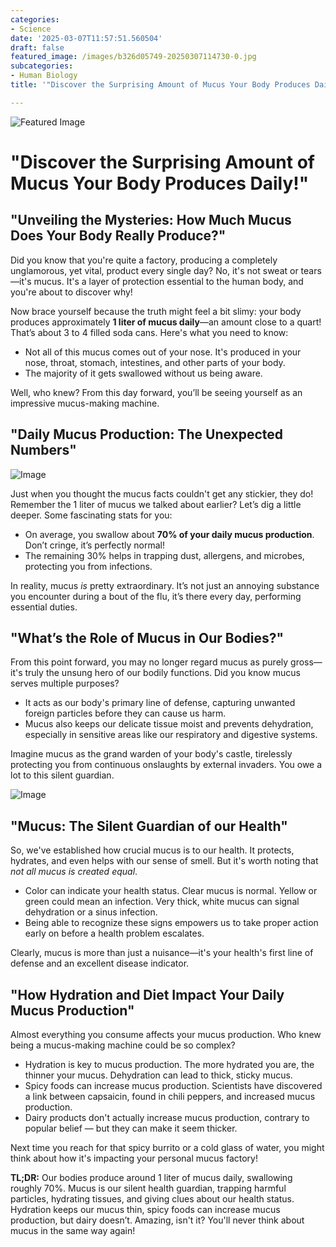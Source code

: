 ```yaml
---
categories:
- Science
date: '2025-03-07T11:57:51.560504'
draft: false
featured_image: /images/b326d05749-20250307114730-0.jpg
subcategories:
- Human Biology
title: '"Discover the Surprising Amount of Mucus Your Body Produces Daily!"'

---
```


![Featured Image](/images/b326d05749-20250307114730-0.jpg)
# "Discover the Surprising Amount of Mucus Your Body Produces Daily!"

## "Unveiling the Mysteries: How Much Mucus Does Your Body Really Produce?"

Did you know that you're quite a factory, producing a completely unglamorous, yet vital, product every single day? No, it's not sweat or tears—it's mucus. It's a layer of protection essential to the human body, and you're about to discover why!

Now brace yourself because the truth might feel a bit slimy: your body produces approximately **1 liter of mucus daily**—an amount close to a quart! That’s about 3 to 4 filled soda cans. Here's what you need to know:

- Not all of this mucus comes out of your nose. It's produced in your nose, throat, stomach, intestines, and other parts of your body.
- The majority of it gets swallowed without us being aware.

Well, who knew? From this day forward, you’ll be seeing yourself as an impressive mucus-making machine.

## "Daily Mucus Production: The Unexpected Numbers"

![Image](/images/b326d05749-20250307114800-1.jpg)

Just when you thought the mucus facts couldn't get any stickier, they do! Remember the 1 liter of mucus we talked about earlier? Let’s dig a little deeper. Some fascinating stats for you:

- On average, you swallow about **70% of your daily mucus production**. Don’t cringe, it’s perfectly normal!
- The remaining 30% helps in trapping dust, allergens, and microbes, protecting you from infections.
  
In reality, mucus *is* pretty extraordinary. It’s not just an annoying substance you encounter during a bout of the flu, it’s there every day, performing essential duties.

## "What’s the Role of Mucus in Our Bodies?"

From this point forward, you may no longer regard mucus as purely gross—it's truly the unsung hero of our bodily functions. Did you know mucus serves multiple purposes?

- It acts as our body's primary line of defense, capturing unwanted foreign particles before they can cause us harm.
- Mucus also keeps our delicate tissue moist and prevents dehydration, especially in sensitive areas like our respiratory and digestive systems.

Imagine mucus as the grand warden of your body's castle, tirelessly protecting you from continuous onslaughts by external invaders. You owe a lot to this silent guardian.

![Image](/images/b326d05749-20250307114838-2.jpg)

## "Mucus: The Silent Guardian of our Health"

So, we've established how crucial mucus is to our health. It protects, hydrates, and even helps with our sense of smell. But it's worth noting that *not all mucus is created equal*.

- Color can indicate your health status. Clear mucus is normal. Yellow or green could mean an infection. Very thick, white mucus can signal dehydration or a sinus infection.
- Being able to recognize these signs empowers us to take proper action early on before a health problem escalates.

Clearly, mucus is more than just a nuisance—it's your health's first line of defense and an excellent disease indicator.

## "How Hydration and Diet Impact Your Daily Mucus Production"

Almost everything you consume affects your mucus production. Who knew being a mucus-making machine could be so complex?

- Hydration is key to mucus production. The more hydrated you are, the thinner your mucus. Dehydration can lead to thick, sticky mucus.
- Spicy foods can increase mucus production. Scientists have discovered a link between capsaicin, found in chili peppers, and increased mucus production.
- Dairy products don't actually increase mucus production, contrary to popular belief — but they can make it seem thicker.

Next time you reach for that spicy burrito or a cold glass of water, you might think about how it's impacting your personal mucus factory!

**TL;DR:** Our bodies produce around 1 liter of mucus daily, swallowing roughly 70%. Mucus is our silent health guardian, trapping harmful particles, hydrating tissues, and giving clues about our health status. Hydration keeps our mucus thin, spicy foods can increase mucus production, but dairy doesn’t. Amazing, isn't it? You'll never think about mucus in the same way again!